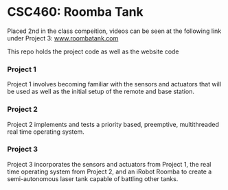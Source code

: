 # CSC460: Roomba Tank

Placed 2nd in the class compeition, videos can be seen at the following link under Project 3: www.roombatank.com

This repo holds the project code as well as the website code

### Project 1
Project 1 involves becoming familiar with the sensors and actuators that will be used as well as the initial setup of the remote and base station.

### Project 2
Project 2 implements and tests a priority based, preemptive, multithreaded real time operating system.

### Project 3
Project 3 incorporates the sensors and actuators from Project 1, the real time operating system from Project 2, and an iRobot Roomba to create a semi-autonomous laser tank capable of battling other tanks.
